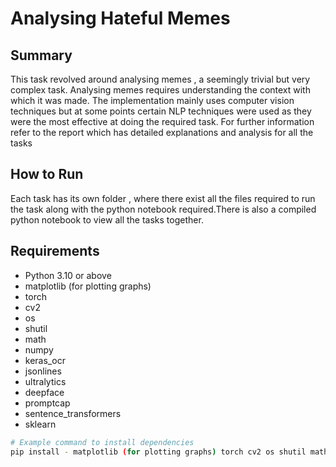 # Analysing Hateful Memes

## Summary
This task revolved around analysing memes , a seemingly trivial but very complex task. Analysing memes requires understanding the context with which it was made. The implementation mainly uses computer vision techniques but at some points certain NLP techniques were used as they were the most effective at doing the required task. For further information refer to the report which has detailed explanations and analysis for all the tasks

## How to Run
Each task has its own folder , where there exist all the files required to run the task along with the python notebook required.There is also a compiled python notebook to view all the tasks together.

## Requirements

- Python 3.10 or above
- matplotlib (for plotting graphs)
- torch
- cv2
- os 
- shutil
- math
- numpy
- keras_ocr
- jsonlines
- ultralytics
- deepface
- promptcap
- sentence_transformers
- sklearn


```bash
# Example command to install dependencies
pip install - matplotlib (for plotting graphs) torch cv2 os shutil math numpy keras_ocr jsonlines ultralytics deepface promptcap sentence_transformers sklearn

